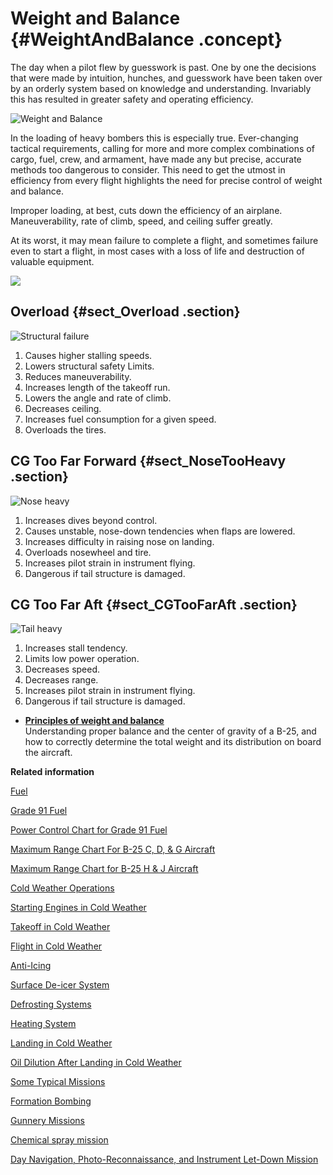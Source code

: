 # Weight and Balance {#WeightAndBalance .concept}

The day when a pilot flew by guesswork is past. One by one the decisions that were made by intuition, hunches, and guesswork have been taken over by an orderly system based on knowledge and understanding. Invariably this has resulted in greater safety and operating efficiency.

![Weight and Balance](../images/weight_and_balance.png)

In the loading of heavy bombers this is especially true. Ever-changing tactical requirements, calling for more and more complex combinations of cargo, fuel, crew, and armament, have made any but precise, accurate methods too dangerous to consider. This need to get the utmost in efficiency from every flight highlights the need for precise control of weight and balance.

Improper loading, at best, cuts down the efficiency of an airplane. Maneuverability, rate of climb, speed, and ceiling suffer greatly.

At its worst, it may mean failure to complete a flight, and sometimes failure even to start a flight, in most cases with a loss of life and destruction of valuable equipment.

![](../images/weight_cg.png)

## Overload {#sect_Overload .section}

![Structural failure](../images/weight_overload.png)

1.  Causes higher stalling speeds.
2.  Lowers structural safety Limits.
3.  Reduces maneuverability.
4.  Increases length of the takeoff run.
5.  Lowers the angle and rate of climb.
6.  Decreases ceiling.
7.  Increases fuel consumption for a given speed.
8.  Overloads the tires.

## CG Too Far Forward {#sect_NoseTooHeavy .section}

![Nose heavy](../images/weight_nose_heavy.png)

1.  Increases dives beyond control.
2.  Causes unstable, nose-down tendencies when flaps are lowered.
3.  Increases difficulty in raising nose on landing.
4.  Overloads nosewheel and tire.
5.  Increases pilot strain in instrument flying.
6.  Dangerous if tail structure is damaged.

## CG Too Far Aft {#sect_CGTooFarAft .section}

![Tail heavy](../images/weight_tail_heavy.png)

1.  Increases stall tendency.
2.  Limits low power operation.
3.  Decreases speed.
4.  Decreases range.
5.  Increases pilot strain in instrument flying.
6.  Dangerous if tail structure is damaged.

-   **[Principles of weight and balance](../topics/PrinciplesOfWeightAndBalance.md)**  
Understanding proper balance and the center of gravity of a B-25, and how to correctly determine the total weight and its distribution on board the aircraft.

**Related information**  


[Fuel](../topics/fuel.md)

[Grade 91 Fuel](../topics/grade_91_fuel.md)

[Power Control Chart for Grade 91 Fuel](../topics/power_control_chart_for_grade_91_fuel.md)

[Maximum Range Chart For B-25 C, D, & G Aircraft](../topics/maximum_range_chart_for_b_25_c_d_and_g_aircraft.md)

[Maximum Range Chart for B-25 H & J Aircraft](../topics/maximum_range_chart_for_b_25_h_and_j_aircraft.md)

[Cold Weather Operations](../topics/cold_weather_operations.md)

[Starting Engines in Cold Weather](../topics/starting_engines_in_cold_weather.md)

[Takeoff in Cold Weather](../topics/takeoff_in_cold_weather.md)

[Flight in Cold Weather](../topics/flight_in_cold_weather.md)

[Anti-Icing](../topics/anti_icing.md)

[Surface De-icer System](../topics/surface_de_icer_system.md)

[Defrosting Systems](../topics/defrosting_systems.md)

[Heating System](../topics/heating_system.md)

[Landing in Cold Weather](../topics/landing_in_cold_weather.md)

[Oil Dilution After Landing in Cold Weather](../topics/oil_dilution_after_landing_in_cold_weather.md)

[Some Typical Missions](../topics/some_typical_missions.md)

[Formation Bombing](../topics/formation_bombing.md)

[Gunnery Missions](../topics/gunnery_missions.md)

[Chemical spray mission](../topics/ChemicalSprayMission.md)

[Day Navigation, Photo-Reconnaissance, and Instrument Let-Down Mission](../topics/day_navigation_photo_reconnaissance_and_instrument_let_down_mission.md)

